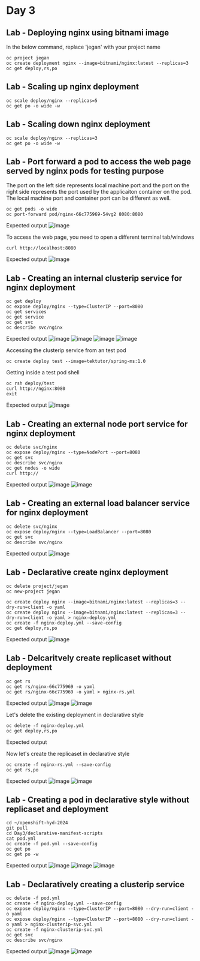 # Day 3

## Lab - Deploying nginx using bitnami image
In the below command, replace 'jegan' with your project name
```
oc project jegan
oc create deployment nginx --image=bitnami/nginx:latest --replicas=3
oc get deploy,rs,po
```

## Lab - Scaling up nginx deployment
```
oc scale deploy/nginx --replicas=5
oc get po -o wide -w
```

## Lab - Scaling down nginx deployment
```
oc scale deploy/nginx --replicas=3
oc get po -o wide -w
```



## Lab - Port forward a pod to access the web page served by nginx pods for testing purpose
The port on the left side represents local machine port and the port on the right side represents the port used by the applicaiton container on the pod. The local machine port and container port can be different as well.

```
oc get pods -o wide
oc port-forward pod/nginx-66c775969-54vg2 8080:8080
```

Expected output
![image](https://github.com/user-attachments/assets/078b6b2d-8782-4312-ba39-a49c7aeb2255)

To access the web page, you need to open a different terminal tab/windows
```
curl http://localhost:8080
```

Expected output
![image](https://github.com/user-attachments/assets/0e796c25-9f78-4893-b914-9dd7002ba57e)

## Lab - Creating an internal clusterip service for nginx deployment
```
oc get deploy
oc expose deploy/nginx --type=ClusterIP --port=8080
oc get services
oc get service
oc get svc
oc describe svc/nginx
```

Expected output
![image](https://github.com/user-attachments/assets/996c7f6b-b511-4a1e-9ed7-a6cc6e83e084)
![image](https://github.com/user-attachments/assets/3ac8b518-ed34-4cf3-a361-a254e335ae48)
![image](https://github.com/user-attachments/assets/ef4c51e0-49fc-477e-8593-f136c3a6baf5)
![image](https://github.com/user-attachments/assets/265a01f8-1248-44ac-a211-f2d31881c388)

Accessing the clusterip service from an test pod
```
oc create deploy test --image=tektutor/spring-ms:1.0
```

Getting inside a test pod shell
```
oc rsh deploy/test
curl http://nginx:8080
exit
```
Expected output
![image](https://github.com/user-attachments/assets/46f8f685-7f49-427f-a7fb-47f4703b9a6f)


## Lab - Creating an external node port service for nginx deployment
```
oc delete svc/nginx
oc expose deploy/nginx --type=NodePort --port=8080
oc get svc
oc describe svc/nginx
oc get nodes -o wide
curl http://
```

Expected output
![image](https://github.com/user-attachments/assets/cfdd2cad-ada1-4260-bd5f-0505a62cc720)
![image](https://github.com/user-attachments/assets/4611087d-f127-4b62-93a6-947574c59ba3)

## Lab - Creating an external load balancer service for nginx deployment
```
oc delete svc/nginx
oc expose deploy/nginx --type=LoadBalancer --port=8080
oc get svc
oc describe svc/nginx

```

Expected output
![image](https://github.com/user-attachments/assets/694b6ca1-c32e-4909-8867-cad92143a452)


## Lab - Declarative create nginx deployment
```
oc delete project/jegan
oc new-project jegan

oc create deploy nginx --image=bitnami/nginx:latest --replicas=3 --dry-run=client -o yaml
oc create deploy nginx --image=bitnami/nginx:latest --replicas=3 --dry-run=client -o yaml > nginx-deploy.yml
oc create -f nginx-deploy.yml --save-config
oc get deploy,rs,po
```

Expected output
![image](https://github.com/user-attachments/assets/395f45e6-696f-44e8-9f65-312016a84079)


## Lab - Delcaritvely create replicaset without deployment

```
oc get rs
oc get rs/nginx-66c775969 -o yaml
oc get rs/nginx-66c775969 -o yaml > nginx-rs.yml
```
Expected output
![image](https://github.com/user-attachments/assets/0c87d0ba-4a6f-4f31-b3cf-98c7e4d03605)
![image](https://github.com/user-attachments/assets/862dba02-5789-4782-a7d0-271c2c6653cf)

Let's delete the existing deployment in declarative style
```
oc delete -f nginx-deploy.yml
oc get deploy,rs,po
```
Expected output

Now let's create the replicaset in declarative style
```
oc create -f nginx-rs.yml --save-config
oc get rs,po
```
Expected output
![image](https://github.com/user-attachments/assets/b1e1e05c-ed23-435c-be49-2edfee6e4ba9)
![image](https://github.com/user-attachments/assets/09c19586-d012-4014-af1e-e3c0b9b12930)

## Lab - Creating a pod in declarative style without replicaset and deployment
```
cd ~/openshift-hyd-2024
git pull
cd Day3/declarative-manifest-scripts
cat pod.yml
oc create -f pod.yml --save-config
oc get po
oc get po -w
```

Expected output
![image](https://github.com/user-attachments/assets/e12f498d-b5fc-4071-92b5-8374340d0a6f)
![image](https://github.com/user-attachments/assets/3d777a12-15ee-4aa5-9c9b-4350f1506492)
![image](https://github.com/user-attachments/assets/b1cf8d9c-e790-4879-9a51-d3348c214a51)

## Lab - Declaratively creating a clusterip service
```
oc delete -f pod.yml
oc create -f nginx-deploy.yml --save-config
oc expose deploy/nginx --type=ClusterIP --port=8080 --dry-run=client -o yaml
oc expose deploy/nginx --type=ClusterIP --port=8080 --dry-run=client -o yaml > nginx-clusterip-svc.yml
oc create -f nginx-clusterip-svc.yml
oc get svc
oc describe svc/nginx
```

Expected output
![image](https://github.com/user-attachments/assets/f91778cf-9346-4f9c-be14-6301c431aec0)
![image](https://github.com/user-attachments/assets/104d5146-adf8-4231-baa2-357a29bbeabb)
